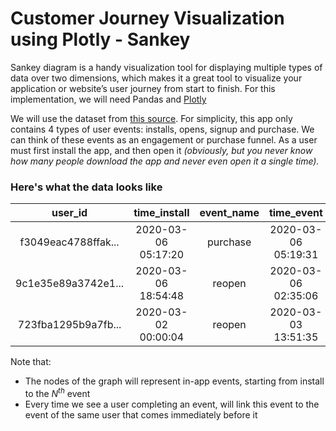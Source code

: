 # Customer Journey Visualization using Plotly - Sankey #

Sankey diagram is a handy visualization tool for displaying multiple types of data over two dimensions, which makes it a great tool to visualize your application or website’s user journey from start to finish. For this implementation, we will need Pandas and [Plotly](https://plotly.com/python/getting-started/?utm_source=mailchimp-jan-2015&utm_medium=email&utm_campaign=generalemail-jan2015&utm_term=bubble-chart) 

We will use the dataset from [this source](https://gist.github.com/nicolasesnis/eb3b35545e97926ab53e0617c5e4b639). For simplicity, this app only contains 4 types of user events: installs, opens, signup and purchase. We can think of these events as an engagement or purchase funnel. As a user must first install the app, and then open it *(obviously, but you never know how many people download the app and never even open it a single time).*

### Here's what the data looks like ###

|       user_id       |    time_install     | event_name |     time_event      |
| :-----------------: | :-----------------: | :--------: | :-----------------: |
| f3049eac4788ffak... | 2020-03-06 05:17:20 |  purchase  | 2020-03-06 05:19:31 |
| 9c1e35e89a3742e1... | 2020-03-06 18:54:48 |   reopen   | 2020-03-06 02:35:06 |
| 723fba1295b9a7fb... | 2020-03-02 00:00:04 |   reopen   | 2020-03-03 13:51:35 |


Note that:
* The nodes of the graph will represent in-app events, starting from install to the $N^{th}$ event
* Every time we see a user completing an event, will link this event to the event of the same user that comes immediately before it
